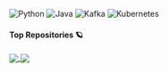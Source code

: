 <a><img alt="Python" src="https://img.shields.io/badge/-python-success?logo=python&logoColor=white"></a>
<a><img alt="Java" src="https://img.shields.io/badge/-java-orange?logo=openjdk&logoColor=white"></a>
<a><img alt="Kafka" src="https://img.shields.io/badge/-kafka-gray?logo=apache%20kafka&logoColor=white"></a>
<a><img alt="Kubernetes" src="https://img.shields.io/badge/-kubernetes-316ce6?logo=kubernetes&logoColor=white"></a>

#### Top Repositories :ringed_planet:

<a href="https://github.com/sauljabin/kaskade">
  <img align="center" src="https://github-readme-stats.vercel.app/api/pin/?username=sauljabin&theme=nightowl&repo=kaskade" />
</a>

<a href="https://github.com/sauljabin/kayak">
  <img align="center" src="https://github-readme-stats.vercel.app/api/pin/?username=sauljabin&theme=nightowl&repo=kayak" />
</a>
